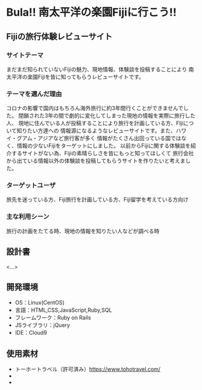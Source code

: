 # Bula!! 南太平洋の楽園Fijiに行こう!!

## Fijiの旅行体験レビューサイト

### サイトテーマ
まだまだ知られていないFijiの魅力、現地情報、体験談を投稿することにより
南太平洋の楽園Fijiを皆に知ってもらうレビューサイトです。

### テーマを選んだ理由
コロナの影響で国内はもちろん海外旅行に約3年間行くことができませんでした。
閉鎖された3年の間で劇的に変化してしまった現地の情報を実際に旅行した人、
現地に住んでいる人が投稿することにより旅行を計画している方、FIjiについて知りたい方達への
情報源になるようなレビューサイトです。また、ハワイ・グアム・アジアなど旅行客が多く
情報がたくさん出回っている国ではなく、情報の少ないFijiをターゲットにしました。
以前からFijiに関する体験談を紹介するサイトがない為、Fijiの素晴らしさを皆にもっと知ってほしくて
旅行会社から出ている情報以外の体験談を投稿してもらうサイトを作りたいと考えました。

### ターゲットユーザ
旅先を迷っている方、Fiji旅行を計画している方、Fiji留学を考えている方向け

### 主な利用シーン
旅行の計画をたてる時、現地の情報を知りたい人などが調べる時

## 設計書
<...>

## 開発環境
- OS：Linux(CentOS)
- 言語：HTML,CSS,JavaScript,Ruby,SQL
- フレームワーク：Ruby on Rails
- JSライブラリ：jQuery
- IDE：Cloud9

## 使用素材
- トーホートラベル（許可済み）https://www.tohotravel.com/
- 
-